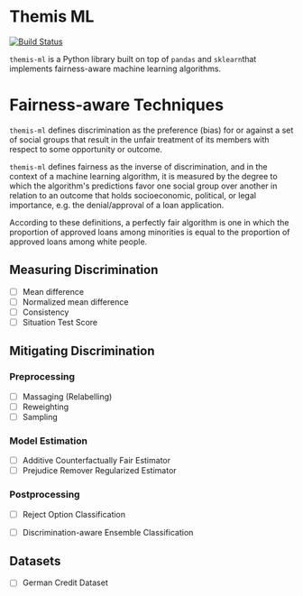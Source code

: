 # Themis ML

[![Build Status](https://travis-ci.org/cosmicBboy/themis-ml.svg?branch=master)](https://travis-ci.org/cosmicBboy/themis-ml)

`themis-ml` is a Python library built on top of `pandas` and `sklearn`that
implements fairness-aware machine learning algorithms.

# Fairness-aware Techniques

`themis-ml` defines discrimination as the preference (bias) for or against a
set of social groups that result in the unfair treatment of its members with
respect to some opportunity or outcome.

`themis-ml` defines fairness as the inverse of discrimination, and in the
context of a machine learning algorithm, it is measured by the degree to which
the algorithm's predictions favor one social group over another in relation to
an outcome that holds socioeconomic, political, or legal importance, e.g.
the denial/approval of a loan application.

According to these definitions, a perfectly fair algorithm is one in which
the proportion of approved loans among minorities is equal to the proportion
of approved loans among white people.

## Measuring Discrimination

- [ ] Mean difference
- [ ] Normalized mean difference
- [ ] Consistency
- [ ] Situation Test Score

## Mitigating Discrimination

### Preprocessing

- [ ] Massaging (Relabelling)
- [ ] Reweighting
- [ ] Sampling

### Model Estimation

- [ ] Additive Counterfactually Fair Estimator
- [ ] Prejudice Remover Regularized Estimator

### Postprocessing

- [ ] Reject Option Classification
- [ ] Discrimination-aware Ensemble Classification


## Datasets

- [ ] German Credit Dataset

